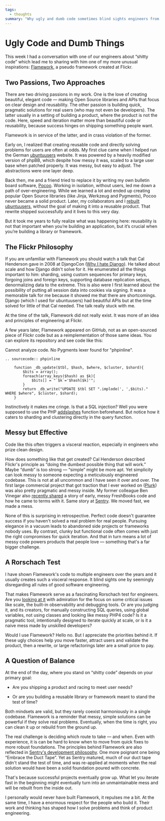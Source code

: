 ```yaml
---
tags:
  - thoughts
summary: "Why ugly and dumb code sometimes blind sights engineers from the"
---
```


# Ugly Code and Dumb Things

This week I had a conversation with one of our engineers about “shitty
code” which lead me to sharing with him one of my more unusual
inspirations: [Flamework](https://github.com/exflickr/flamework/), a
pseudo framework created at Flickr.

## Two Passions, Two Approaches

There are two driving passions in my work.  One is the love of creating
beautiful, elegant code — making Open Source libraries and APIs that focus
on clear design and reusability.  The other passion is building quick,
pragmatic solutions for real users (who may not even be developers).  The
latter usually in a setting of building a product, where the product is
not the code.  Here, speed and iteration matter more than beautiful code
or reusability, because success hinges on shipping something people want.

Flamework is in service of the latter, and in crass violation of the
former.

Early on, I realized that creating reusable code and directly solving
problems for users are often at odds.  My first clue came when I helped
run the German
[ubuntuusers](https://www.ubuntuusers.de/) website.  It was powered by
a heavily modified version of phpBB, which despite how messy it was,
scaled to a large user base when patched properly.  It was messy, but easy
to adjust.  The abstractions were one layer deep.

Back then, me and a friend tried to replace it by writing my own bulletin
board software, [Pocoo](https://web.archive.org/web/20070502223619/http://flying.circus.pocoo.org/).
Working in isolation, without users, led me down a path of
over-engineering.  While we learned a lot and ended up creating popular
Open Source libraries (like Jinja, Werkzeug and Pygments), Pocoo never
became a solid product.  Later, my collaborators and I [rebuilt
ubuntuusers](https://github.com/inyokaproject/inyoka/), without the
goal of making it into a reusable product.  That rewrite shipped
successfully and it lives to this very day.

But it took me years to fully realize what was happening here: reusability
is not that important when you’re building an application, but it’s
crucial when you’re building a library or framework.

## The Flickr Philosophy

If you are unfamiliar with Flamework you should watch a talk that Cal
Henderson gave in 2008 at DjangoCon ([Why I hate Django](https://www.youtube.com/watch?v=i6Fr65PFqfk)).  He talked about scale
and how Django didn't solve for it.  He enumerated all the things
important to him: sharding, using custom sequences for primary keys,
forgoing joins and foreign keys, supporting database replication setups,
denormalizing data to the extreme.  This is also were I first learned
about the possibility of putting all session data into cookies via
signing.  It was a memorable talk for me because it showed me that there
are shortcomings.  Django (which I used for ubuntuusers) had beautiful
APIs but at the time solved for little of that Cal needed.  The talk
really stuck with me.

At the time of the talk, Flamework did not really exist.  It was more of
an idea and principles of engineering at Flickr.

A few years later, Flamework appeared on GitHub, not as an open-sourced
piece of Flickr code but as a reimplementation of those same ideas.  You
can explore its repository and see code like this:

Cannot analyze code. No Pygments lexer found for "phpinline".

```
.. sourcecode:: phpinline

    function _db_update($tbl, $hash, $where, $cluster, $shard){
        $bits = array();
        foreach(array_keys($hash) as $k){
            $bits[] = "`$k`='$hash[$k]'";
        }
        return _db_write("UPDATE $tbl SET ".implode(', ',$bits)." WHERE $where", $cluster, $shard);
    }

```

Instinctively it makes me cringe.  Is that a SQL injection?  Well you were
supposed to use the PHP [addslashes](https://www.php.net/manual/en/function.addslashes.php) function
beforehand.  But notice how it caters to sharding and clustering directly
in the query function.

## Messy but Effective

Code like this often triggers a visceral reaction, especially in engineers
who prize clean design.

How does something like that get created?  Cal Henderson described
Flickr's principle as “doing the dumbest possible thing that will work.”
Maybe “dumb” is too strong — “simple” might be more apt.  Yet simplicity
can look messy to someone expecting a meticulously engineered codebase.
This is not at all uncommon and I have seen it over and over.  The first
large commercial project that got traction that I ever worked on ([Plurk](https://en.wikipedia.org/wiki/Plurk)) was also pretty pragmatic and
messy inside.  My former colleague Ben Vinegar also [recently shared](https://benv.ca/blog/posts/the-hardest-problem) a story of early,
messy FreshBooks code and how he came to terms with it.  Same story at
[Sentry](https://sentry.io/welcome).  We moved fast, we made a mess.

None of this is surprising in retrospective.  Perfect code doesn't
guarantee success if you haven't solved a real problem for real people.
Pursuing elegance in a vacuum leads to abandoned side projects or
frameworks nobody uses.  By contrast, clunky but functional code often
comes with just the right compromises for quick iteration.  And that in
turn means a lot of messy code powers products that people love —
something that's a far bigger challenge.

## A Rorschach Test

I have shown Flamework's code to multiple engineers over the years and it
usually creates such a visceral response.  It blind sights one by
seemingly disregarding all rules of good software engineering.

That makes Flamework serve as a fascinating Rorschach test for engineers.
Are you [looking at it](https://github.com/exflickr/flamework) with
admiration for the focus on some critical issues like scale, the built-in
observability and debugging tools.  Or are you judging it, and its
creators, for manually constructing SQL queries, using global variables,
not using classes and looking like messy PHP4 code?  Is it a pragmatic
tool, intentionally designed to iterate quickly at scale, or is it a naive
mess made by unskilled developers?

Would I use Flamework?  Hello no.  But I appreciate the priorities behind
it.  If these ugly choices help you move faster, attract users and
validate the product, then a rewrite, or large refactorings later are a
small price to pay.

## A Question of Balance

At the end of the day, where you stand on “shitty code” depends on your
primary goal:

- Are you shipping a product and racing to meet user needs?

- Or are you building a reusable library or framework meant to stand the
test of time?

Both mindsets are valid, but they rarely coexist harmoniously in a single
codebase.  Flamework is a reminder that messy, simple solutions can be
powerful if they solve real problems.  Eventually, when the time is right,
you can clean it up or rebuild from the ground up.

The real challenge is deciding which route to take — and when.  Even with
experience, it is can be hard to know when to move from quick fixes to
more robust foundations.  The principles behind Flamework are also
reflected in [Sentry's development philosophy](https://develop.sentry.dev/getting-started/philosophy/).  One more
poignant one being “Embrace the Duct Tape”.  Yet as Sentry matured, much
of our duct tape didn't stand the test of time, and was re-applied at
moments when the real solution would have been a solid foundation poured
with concrete.

That's because successful projects eventually grow up.  What let you
iterate fast in the beginning might eventually turn into an unmaintainable
mess and will be rebuilt from the inside out.

I personally would never have built Flamework, it repulses me a bit.  At the
same time, I have a enormous respect for the people who build it.  Their
work and thinking has shaped how I solve problems and think of product
engineering.
